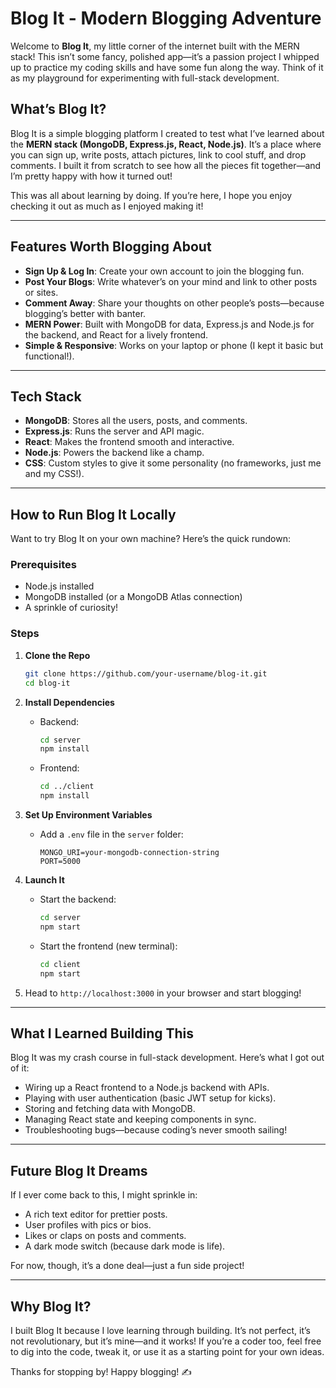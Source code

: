 # Blog It - Modern Blogging Adventure

Welcome to **Blog It**, my little corner of the internet built with the MERN stack! This isn’t some fancy, polished app—it’s a passion project I whipped up to practice my coding skills and have some fun along the way. Think of it as my playground for experimenting with full-stack development.

## What’s Blog It?

Blog It is a simple blogging platform I created to test what I’ve learned about the **MERN stack (MongoDB, Express.js, React, Node.js)**. It’s a place where you can sign up, write posts, attach pictures,  link to cool stuff, and drop comments. I built it from scratch to see how all the pieces fit together—and I’m pretty happy with how it turned out!

This was all about learning by doing. If you’re here, I hope you enjoy checking it out as much as I enjoyed making it!

---

## Features Worth Blogging About

- **Sign Up & Log In**: Create your own account to join the blogging fun.
- **Post Your Blogs**: Write whatever’s on your mind and link to other posts or sites.
- **Comment Away**: Share your thoughts on other people’s posts—because blogging’s better with banter.
- **MERN Power**: Built with MongoDB for data, Express.js and Node.js for the backend, and React for a lively frontend.
- **Simple & Responsive**: Works on your laptop or phone (I kept it basic but functional!).

---

## Tech Stack

- **MongoDB**: Stores all the users, posts, and comments.
- **Express.js**: Runs the server and API magic.
- **React**: Makes the frontend smooth and interactive.
- **Node.js**: Powers the backend like a champ.
- **CSS**: Custom styles to give it some personality (no frameworks, just me and my CSS!).

---

## How to Run Blog It Locally

Want to try Blog It on your own machine? Here’s the quick rundown:

### Prerequisites
- Node.js installed
- MongoDB installed (or a MongoDB Atlas connection)
- A sprinkle of curiosity!

### Steps
1. **Clone the Repo**
   ```bash
   git clone https://github.com/your-username/blog-it.git
   cd blog-it
   ```

2. **Install Dependencies**
   - Backend:
     ```bash
     cd server
     npm install
     ```
   - Frontend:
     ```bash
     cd ../client
     npm install
     ```

3. **Set Up Environment Variables**
   - Add a `.env` file in the `server` folder:
     ```
     MONGO_URI=your-mongodb-connection-string
     PORT=5000
     ```

4. **Launch It**
   - Start the backend:
     ```bash
     cd server
     npm start
     ```
   - Start the frontend (new terminal):
     ```bash
     cd client
     npm start
     ```

5. Head to `http://localhost:3000` in your browser and start blogging!

---

## What I Learned Building This

Blog It was my crash course in full-stack development. Here’s what I got out of it:
- Wiring up a React frontend to a Node.js backend with APIs.
- Playing with user authentication (basic JWT setup for kicks).
- Storing and fetching data with MongoDB.
- Managing React state and keeping components in sync.
- Troubleshooting bugs—because coding’s never smooth sailing!

---

## Future Blog It Dreams

If I ever come back to this, I might sprinkle in:
- A rich text editor for prettier posts.
- User profiles with pics or bios.
- Likes or claps on posts and comments.
- A dark mode switch (because dark mode is life).

For now, though, it’s a done deal—just a fun side project!

---

## Why Blog It?

I built Blog It because I love learning through building. It’s not perfect, it’s not revolutionary, but it’s mine—and it works! If you’re a coder too, feel free to dig into the code, tweak it, or use it as a starting point for your own ideas.

Thanks for stopping by! Happy blogging! ✍️
